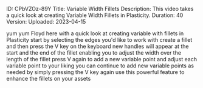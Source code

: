 ID: CPbVZOz-89Y
Title: Variable Width Fillets
Description: This video takes a quick look at creating Variable Width Fillets in Plasticity.
Duration: 40
Version: 
Uploaded: 2023-04-15

yum yum
Floyd here with a quick look at creating
variable with fillets in Plasticity
start by selecting the edges you'd like
to work with create a fillet and then
press the V key on the keyboard new
handles will appear at the start and the
end of the fillet enabling you to adjust
the width over the length of the fillet
press V again to add a new variable
point and adjust each variable point to
your liking you can continue to add new
variable points as needed by simply
pressing the V key again use this
powerful feature to enhance the fillets
on your assets
